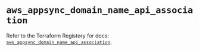 # `aws_appsync_domain_name_api_association`

Refer to the Terraform Registory for docs: [`aws_appsync_domain_name_api_association`](https://registry.terraform.io/providers/hashicorp/aws/5.10.0/docs/resources/appsync_domain_name_api_association).
